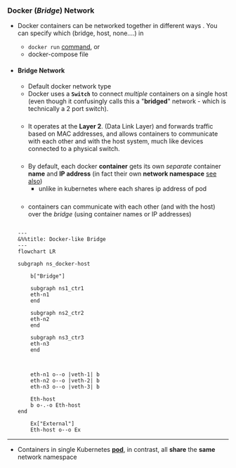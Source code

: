 ### Docker (*Bridge*) Network

- Docker containers can be networked together in different ways .
You can specify which (bridge, host, none....) in 
    - `docker run` [command](../main/container/run.md), or
    - docker-compose file


- #### Bridge  Network

    - Default docker network type
    - Docker uses a **`Switch`**  to connect _multiple_ containers on a single host (even though it confusingly calls this a "**bridged**" network - which is technically a 2 port switch).

    #####
    - It operates at the **Layer 2**. (Data Link Layer) and forwards traffic based on MAC addresses, and allows containers to communicate with each other and with the host system, much like devices connected to a physical switch.

    #####
    - By default, each docker **container** gets  its own *separate* container **name** and **IP address** (in fact their own **network namespace** [see also](../../../network/interafce.md))
        - unlike in kubernetes where each shares ip address of pod

    #####
    - containers can communicate with each other (and with the host) over the _bridge_ (using container names or IP addresses)



    ```mermaid

    ---
    &%%title: Docker-like Bridge
    ---
    flowchart LR
        
    subgraph ns_docker-host

        b["Bridge"]

        subgraph ns1_ctr1
        eth-n1
        end

        subgraph ns2_ctr2
        eth-n2
        end

        subgraph ns3_ctr3
        eth-n3
        end


        
        eth-n1 o--o |veth-1| b
        eth-n2 o--o |veth-2| b 
        eth-n3 o--o |veth-3| b 

        Eth-host
        b o-.-o Eth-host
    end    

        Ex["External"]
        Eth-host o--o Ex
    ```

---
- Containers in single Kubernetes **[pod](../../kubernetes/ref/resource/pod/pod.md)**, in contrast, all **share** the **same** network namespace